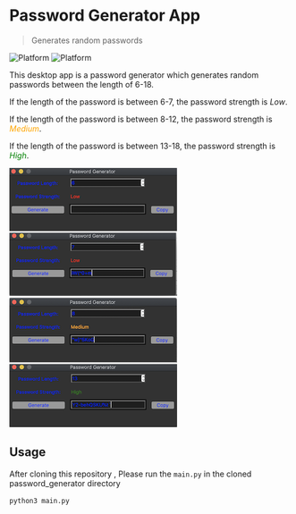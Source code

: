 # Password Generator App
> Generates random passwords 

![Platform](https://img.shields.io/badge/python-3.7-blue.svg)
![Platform](https://img.shields.io/badge/code%20style-black-000000.svg)

This desktop app is a password generator which generates random passwords between the length of 6-18.</br>
<p>If the length of the password is between 6-7, the password strength is 
<span style="red"><em>Low</em></span>.</p>
<p>If the length of the password is between 8-12, the password strength is 
<span style="color:orange"><em>Medium</em></span>.</p>
<p>If the length of the password is between 13-18, the password strength is 
<span style="color:green"><em>High</em></span>.</p>


![alt-text-1](images/img01.png) ![alt-text-2](images/img02.png) 
![alt-text-1](images/img03.png) ![alt-text-2](images/img04.png)




## Usage
After cloning this repository , Please run the <code>main.py</code> in the cloned password_generator directory
```sh
python3 main.py
```
